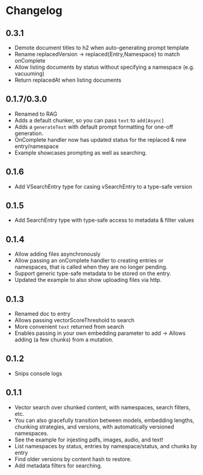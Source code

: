 # Changelog

## 0.3.1

- Demote document titles to h2 when auto-generating prompt template
- Rename replacedVersion -> replaced{Entry,Namespace} to match onComplete
- Allow listing documents by status without specifying a namespace (e.g. vacuuming)
- Return replacedAt when listing documents

## 0.1.7/0.3.0

- Renamed to RAG
- Adds a default chunker, so you can pass `text` to `add[Async]`
- Adds a `generateText` with default prompt formatting for one-off generation.
- OnComplete handler now has updated status for the replaced & new entry/namespace
- Example showcases prompting as well as searching.

## 0.1.6

- Add VSearchEntry type for casing vSearchEntry to a type-safe version

## 0.1.5

- Add SearchEntry type with type-safe access to metadata & filter values

## 0.1.4

- Allow adding files asynchronously
- Allow passing an onComplete handler to creating entries
  or namespaces, that is called when they are no longer pending.
- Support generic type-safe metadata to be stored on the entry.
- Updated the example to also show uploading files via http.

## 0.1.3

- Renamed doc to entry
- Allows passing vectorScoreThreshold to search
- More convenient `text` returned from search
- Enables passing in your own embedding parameter to add
  -> Allows adding (a few chunks) from a mutation.

## 0.1.2

- Snips console logs

## 0.1.1

- Vector search over chunked content, with namespaces, search filters, etc.
- You can also gracefully transition between models, embedding lengths,
  chunking strategies, and versions, with automatically versioned namespaces.
- See the example for injesting pdfs, images, audio, and text!
- List namespaces by status, entries by namespace/status, and chunks by entry
- Find older versions by content hash to restore.
- Add metadata filters for searching.
